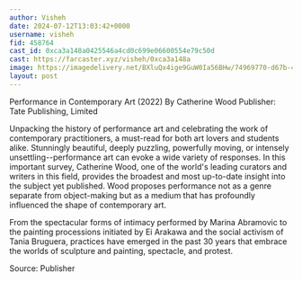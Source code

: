 ```yaml
---
author: Visheh
date: 2024-07-12T13:03:42+0000
username: visheh
fid: 458764
cast_id: 0xca3a148a0425546a4cd0c699e06600554e79c50d
cast: https://farcaster.xyz/visheh/0xca3a148a
image: https://imagedelivery.net/BXluQx4ige9GuW0Ia56BHw/74969770-d67b-4c99-ebc0-e5af0c8f1d00/original
layout: post
---
```


Performance in Contemporary Art (2022)
By Catherine Wood
Publisher: Tate Publishing, Limited

Unpacking the history of performance art and celebrating the work of contemporary practitioners, a must-read for both art lovers and students alike.
Stunningly beautiful, deeply puzzling, powerfully moving, or intensely unsettling--performance art can evoke a wide variety of responses. In this important survey, Catherine Wood, one of the world's leading curators and writers in this field, provides the broadest and most up-to-date insight into the subject yet published. Wood proposes performance not as a genre separate from object-making but as a medium that has profoundly influenced the shape of contemporary art.

From the spectacular forms of intimacy performed by Marina Abramovic to the painting processions initiated by Ei Arakawa and the social activism of Tania Bruguera, practices have emerged in the past 30 years that embrace the worlds of sculpture and painting, spectacle, and protest.

Source: Publisher

<img src='https://imagedelivery.net/BXluQx4ige9GuW0Ia56BHw/74969770-d67b-4c99-ebc0-e5af0c8f1d00/original' alt='' referrerpolicy='no-referrer'/>
